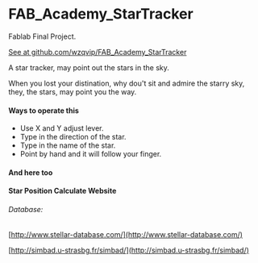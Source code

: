 # FAB_Academy_StarTracker

 Fablab Final Project.

[See at github.com/wzqvip/FAB_Academy_StarTracker](https://github.com/wzqvip/FAB_Academy_StarTracker "Code")

A star tracker, may point out the stars in the sky.

When you lost your distination, why dou't sit and admire the starry sky, they, the stars, may point you the way.

#### Ways to operate this

* Use X and Y adjust lever.
* Type in the direction of the star.
* Type in the name of the star.
* Point by hand and it will follow your finger.

#### And here too

#### Star Position Calculate Website

###### Database:

[http://www.stellar-database.com/](http://www.stellar-database.com/)

[http://simbad.u-strasbg.fr/simbad/](http://simbad.u-strasbg.fr/simbad/)
